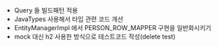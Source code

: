 - Query 들 빌드패턴 적용
- JavaTypes 사용해서 타입 관련 코드 개선
- EntityManagerImpl 에서 PERSON_ROW_MAPPER 구현을 일반화시키기
- mock 대신 h2 사용한 방식으로 테스트코드 작성(delete test)
